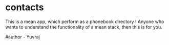 # contacts

This is a mean app, which perform as a phonebook directory !
    Anyone who wants to understand the functionality of a mean stack,
    then this is for you.


#author - Yuvraj